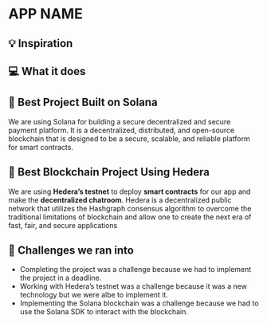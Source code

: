 # APP NAME

## 💡 Inspiration

## 💻 What it does

<!-- ## ⚙️ How we built it

- Frontend: React Js
- Secure decentralized network: Solana
- Hedera: For deploying a smart contract
- ML: Tensorflow.Js
- Training the Model: Google Teachable Machine
- Styling: Tailwind CSS 
- For internationalization: i18n
-->

## 🔐 Best Project Built on Solana

We are using Solana for building a secure decentralized and secure payment platform. It is a decentralized, distributed, and open-source blockchain that is designed to be a secure, scalable, and reliable platform for smart contracts.

## 🔐 Best Blockchain Project Using Hedera

We are using **Hedera’s testnet** to deploy **smart contracts** for our app and make the **decentralized chatroom**. Hedera is a decentralized public network that utilizes the Hashgraph consensus algorithm to overcome the traditional limitations of blockchain and allow one to create the next era of fast, fair, and secure applications

## 🧠 Challenges we ran into

- Completing the project was a challenge because we had to implement the project in a deadline.
- Working with Hedera’s testnet was a challenge because it was a new technology but we were albe to implement it.
- Implementing the Solana blockchain was a challenge because we had to use the Solana SDK to interact with the blockchain.
